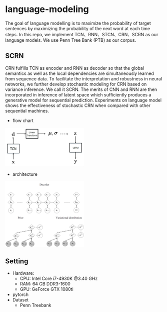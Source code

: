 # language-modeling

The goal of language modelling is to maximize the probability of target sentences
by maximizing the probability of the next word at each time steps.
In this repo, we implement TCN、RNN、STCN、CRN、SCRN as our language models.
We use Penn Tree Bank (PTB) as our corpus.


## SCRN
CRN fulfills TCN as encoder and RNN as decoder so that the global semantics as well as the local dependencies are simultaneously learned from sequence data. To facilitate the interpretation and robustness in neural networks, we further develop stochastic modeling for CRN based on variance inference. We call it SCRN. The merits of CNN and RNN are then incorporated in inference of latent space which sufficiently produces a generative model for sequential prediction. Experiments on language model shows the effectiveness of stochastic CRN when compared with other sequential machines.

+ flow chart  
<img src="figures/flowchart.png" width="50%" height="50%" />

+ architecture 
<img src="figures/stage.png" width="50%" height="50%" />

## Setting
* Hardware:
  * CPU: Intel Core i7-4930K @3.40 GHz
  * RAM: 64 GB DDR3-1600
  * GPU: GeForce GTX 1080ti
* pytorch 
* Dataset
  * Penn Treebank
